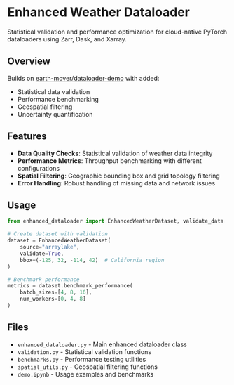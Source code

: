 # Enhanced Weather Dataloader

Statistical validation and performance optimization for cloud-native PyTorch dataloaders using Zarr, Dask, and Xarray.

## Overview

Builds on [earth-mover/dataloader-demo](https://github.com/earth-mover/dataloader-demo) with added:
- Statistical data validation
- Performance benchmarking 
- Geospatial filtering
- Uncertainty quantification

## Features

- **Data Quality Checks**: Statistical validation of weather data integrity
- **Performance Metrics**: Throughput benchmarking with different configurations
- **Spatial Filtering**: Geographic bounding box and grid topology filtering
- **Error Handling**: Robust handling of missing data and network issues

## Usage

```python
from enhanced_dataloader import EnhancedWeatherDataset, validate_data

# Create dataset with validation
dataset = EnhancedWeatherDataset(
    source="arraylake",
    validate=True,
    bbox=(-125, 32, -114, 42)  # California region
)

# Benchmark performance
metrics = dataset.benchmark_performance(
    batch_sizes=[4, 8, 16],
    num_workers=[0, 4, 8]
)
```

## Files

- `enhanced_dataloader.py` - Main enhanced dataloader class
- `validation.py` - Statistical validation functions
- `benchmarks.py` - Performance testing utilities
- `spatial_utils.py` - Geospatial filtering functions
- `demo.ipynb` - Usage examples and benchmarks